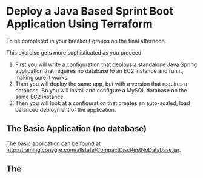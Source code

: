 # Deploy a Java Based Sprint Boot Application Using Terraform

To be completed in your breakout groups on the final afternoon.

This exercise gets more sophisticated as you proceed

1. First you will write a configuration that deploys a standalone Java Spring application that requires no database to an EC2 instance and run it, making sure it works. 
2. Then you will deploy the same app, but with a version that requires a database. So you will install and configure a MySQL database on the same EC2 instance.
3. Then you will look at a configuration that creates an auto-scaled, load balanced deployment of the application.


## The Basic Application (no database)
The basic application can be found at http://training.conygre.com/allstate/CompactDiscRestNoDatabase.jar. 

## The 